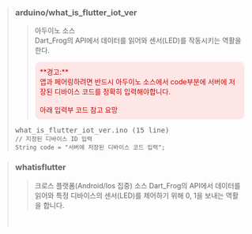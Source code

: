 > ### arduino/what_is_flutter_iot_ver
>> 아두이노 소스 <br>
>> Dart_Frog의 API에서 데이터를 읽어와 센서(LED)를 작동시키는 역활을 한다. <br>
>> <div style="background-color: #ffe6e6; color: #cc0000; padding: 10px; border-radius: 10px">
>> **경고:** <br>앱과 페어링하려면 반드시 아두이노 소스에서 code부분에 서버에 저장된 디바이스 코드를 정확히 입력해야합니다.<br><br>아래 입력부 코드 참고 요망
>> </div>
> <pre>what_is_flutter_iot_ver.ino (15 line)<code>
> // 지정된 디바이스 ID 입력
> String code = "서버에 저장된 디바이스 코드 입력";
> </code></pre>

> ### whatisflutter
>> 크로스 플랫폼(Android/Ios 집중) 소스
>> Dart_Frog의 API에서 데이터를 읽어와 특정 디바이스의 센서(LED)를 제어하기 위해 0, 1을 보내는 역활을 합니다.
> 
>ㅤ
